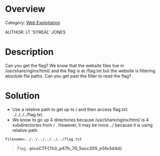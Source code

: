 # Overview 
Category: [Web Exploitation]()

AUTHOR: LT 'SYREAL' JONES

# Description
Can you get the flag?
We know that the website files live in /usr/share/nginx/html/ and the flag is at /flag.txt but the website is filtering absolute file paths. Can you get past the filter to read the flag?

# Solution
- Use a relative path to get up to / and then access flag.txt: ../../../../flag.txt.
- We know to go up 4 directories because /usr/share/nginx/html/ is 4 subdirectories from / . However, it may be more ../ because it is using relative path
```
filename=../../../../../../flag.txt
```

>Flag : **picoCTF{7h3_p47h_70_5ucc355_e5fe3d4d}**